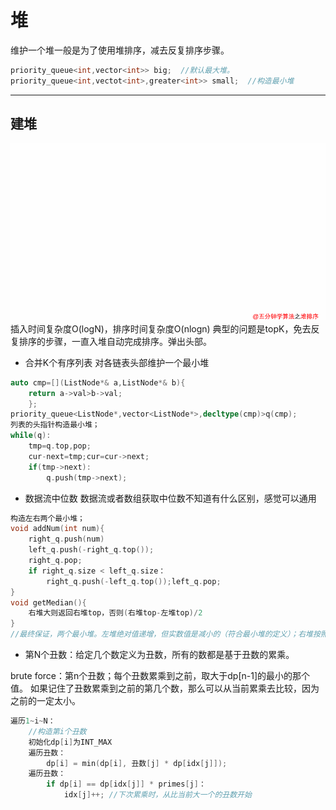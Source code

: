 # 堆
维护一个堆一般是为了使用堆排序，减去反复排序步骤。
```cpp
priority_queue<int,vector<int>> big;  //默认最大堆。
priority_queue<int,vectot<int>,greater<int>> small;  //构造最小堆

```
---
## 建堆
![avatar](img/640_50.gif)
插入时间复杂度O(logN)，排序时间复杂度O(nlogn)
典型的问题是topK，免去反复排序的步骤，一直入堆自动完成排序。弹出头部。

- 合并K个有序列表
对各链表头部维护一个最小堆
```cpp
auto cmp=[](ListNode*& a,ListNode*& b){
    return a->val>b->val;
    };
priority_queue<ListNode*,vector<ListNode*>,decltype(cmp)>q(cmp);
列表的头指针构造最小堆；
while(q):
    tmp=q.top,pop;
    cur-next=tmp;cur=cur->next;
    if(tmp->next):
        q.push(tmp->next);
```
- 数据流中位数
数据流或者数组获取中位数不知道有什么区别，感觉可以通用
```cpp
构造左右两个最小堆；
void addNum(int num){
    right_q.push(num)
    left_q.push(-right_q.top());
    right_q.pop;
    if right_q.size < left_q.size：
        right_q.push(-left_q.top());left_q.pop;
}
void getMedian(){
    右堆大则返回右堆top，否则(右堆top-左堆top)/2
}
//最终保证，两个最小堆。左堆绝对值递增，但实数值是减小的（符合最小堆的定义）；右堆按照最小堆递减，实数值也是递减。
```

- 第N个丑数：给定几个数定义为丑数，所有的数都是基于丑数的累乘。

brute force：第n个丑数；每个丑数累乘到之前，取大于dp[n-1]的最小的那个值。
如果记住了丑数累乘到之前的第几个数，那么可以从当前累乘去比较，因为之前的一定太小。
```cpp
遍历1~i~N：
    //构造第i个丑数
    初始化dp[i]为INT_MAX
    遍历丑数：
        dp[i] = min(dp[i], 丑数[j] * dp[idx[j]]);
    遍历丑数：
        if dp[i] == dp[idx[j]] * primes[j]：
            idx[j]++; //下次累乘时，从比当前大一个的丑数开始
```